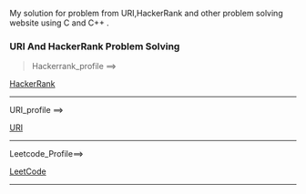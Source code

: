 My solution for problem from URI,HackerRank and other problem solving website using C and C++ .

### URI And HackerRank Problem Solving

>Hackerrank_profile ==>


[HackerRank](https://www.hackerrank.com/mmr_ashiq)


---
URI_profile ==> 


[URI](https://www.urionlinejudge.com.br/judge/en/profile/298100)


---


Leetcode_Profile==> 


[LeetCode](https://leetcode.com/mmr_ashiq/)


---
